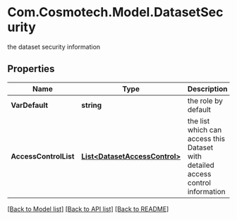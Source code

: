 # Com.Cosmotech.Model.DatasetSecurity
the dataset security information

## Properties

Name | Type | Description | Notes
------------ | ------------- | ------------- | -------------
**VarDefault** | **string** | the role by default | 
**AccessControlList** | [**List&lt;DatasetAccessControl&gt;**](DatasetAccessControl.md) | the list which can access this Dataset with detailed access control information | 

[[Back to Model list]](../README.md#documentation-for-models) [[Back to API list]](../README.md#documentation-for-api-endpoints) [[Back to README]](../README.md)

